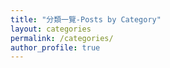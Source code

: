 ```yaml
---
title: "分類一覽-Posts by Category"
layout: categories
permalink: /categories/
author_profile: true
---
```

<!--stackedit_data:
eyJoaXN0b3J5IjpbNzMwOTkwNTY3XX0=
-->
